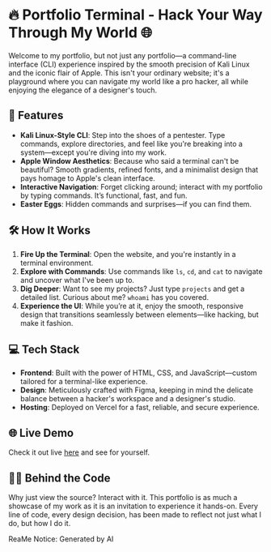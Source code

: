 # 🔥 Portfolio Terminal - Hack Your Way Through My World 🌐

Welcome to my portfolio, but not just any portfolio—a command-line interface (CLI) experience inspired by the smooth precision of Kali Linux and the iconic flair of Apple. This isn't your ordinary website; it's a playground where you can navigate my world like a pro hacker, all while enjoying the elegance of a designer's touch.

## 🚀 Features

- **Kali Linux-Style CLI**: Step into the shoes of a pentester. Type commands, explore directories, and feel like you're breaking into a system—except you're diving into my work.
- **Apple Window Aesthetics**: Because who said a terminal can't be beautiful? Smooth gradients, refined fonts, and a minimalist design that pays homage to Apple's clean interface.
- **Interactive Navigation**: Forget clicking around; interact with my portfolio by typing commands. It’s functional, fast, and fun.
- **Easter Eggs**: Hidden commands and surprises—if you can find them.

## 🛠️ How It Works

1. **Fire Up the Terminal**: Open the website, and you're instantly in a terminal environment.
2. **Explore with Commands**: Use commands like `ls`, `cd`, and `cat` to navigate and uncover what I've been up to.
3. **Dig Deeper**: Want to see my projects? Just type `projects` and get a detailed list. Curious about me? `whoami` has you covered.
4. **Experience the UI**: While you’re at it, enjoy the smooth, responsive design that transitions seamlessly between elements—like hacking, but make it fashion.

## 💻 Tech Stack

- **Frontend**: Built with the power of HTML, CSS, and JavaScript—custom tailored for a terminal-like experience.
- **Design**: Meticulously crafted with Figma, keeping in mind the delicate balance between a hacker's workspace and a designer's studio.
- **Hosting**: Deployed on Vercel for a fast, reliable, and secure experience.

## 🌐 Live Demo

Check it out live [here](https://isaka-james.github.io/terminal) and see for yourself.

## 🐱‍💻 Behind the Code

Why just view the source? Interact with it. This portfolio is as much a showcase of my work as it is an invitation to experience it hands-on. Every line of code, every design decision, has been made to reflect not just what I do, but how I do it.

ReaMe Notice: Generated by AI
